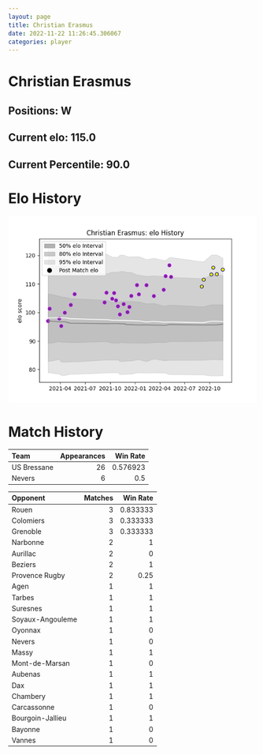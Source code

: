 ```yaml
---  
layout: page  
title: Christian Erasmus  
date: 2022-11-22 11:26:45.306067  
categories: player  
---
```

# Christian Erasmus

## Positions: W

## Current elo: 115.0

## Current Percentile: 90.0

# Elo History


![elo history](history_ChristianErasmus.png)
# Match History


| Team        |   Appearances |   Win Rate |
|:------------|--------------:|-----------:|
| US Bressane |            26 |   0.576923 |
| Nevers      |             6 |   0.5      |

| Opponent         |   Matches |   Win Rate |
|:-----------------|----------:|-----------:|
| Rouen            |         3 |   0.833333 |
| Colomiers        |         3 |   0.333333 |
| Grenoble         |         3 |   0.333333 |
| Narbonne         |         2 |   1        |
| Aurillac         |         2 |   0        |
| Beziers          |         2 |   1        |
| Provence Rugby   |         2 |   0.25     |
| Agen             |         1 |   1        |
| Tarbes           |         1 |   1        |
| Suresnes         |         1 |   1        |
| Soyaux-Angouleme |         1 |   1        |
| Oyonnax          |         1 |   0        |
| Nevers           |         1 |   0        |
| Massy            |         1 |   1        |
| Mont-de-Marsan   |         1 |   0        |
| Aubenas          |         1 |   1        |
| Dax              |         1 |   1        |
| Chambery         |         1 |   1        |
| Carcassonne      |         1 |   0        |
| Bourgoin-Jallieu |         1 |   1        |
| Bayonne          |         1 |   0        |
| Vannes           |         1 |   0        |